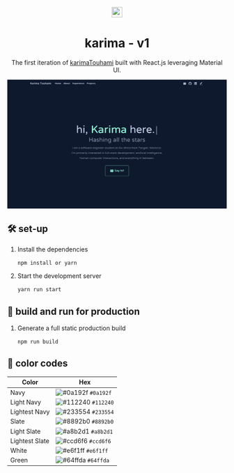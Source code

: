 <p align="center">
  <img src="https://img.icons8.com/?size=100&id=dIXcBTVDfJHU&format=png&color=000000" style="width: 24px; height: 24px;"/>
</p>
<h1 align="center">
  karima - v1
</h1>
<p align="center">
  The first iteration of <a href="https://karimatouhami.github.io">karimaTouhami</a> built with React.js leveraging Material UI.
</p>

<img width="1306" alt="Screen Shot 2021-03-15 at 8 29 18 PM" src="public/assets/intro.png">

## 🛠 set-up

1. Install the dependencies

   ```sh
   npm install or yarn
   ```

2. Start the development server

   ```sh
   yarn run start
   ```

## 🚀 build and run for production

1. Generate a full static production build

   ```sh
   npm run build
   ```


## 🎨 color codes

| Color          | Hex                                                                |
| -------------- | ------------------------------------------------------------------ |
| Navy           | ![#0a192f](https://via.placeholder.com/10/0a192f?text=+) `#0a192f` |
| Light Navy     | ![#112240](https://via.placeholder.com/10/0a192f?text=+) `#112240` |
| Lightest Navy  | ![#233554](https://via.placeholder.com/10/303C55?text=+) `#233554` |
| Slate          | ![#8892b0](https://via.placeholder.com/10/8892b0?text=+) `#8892b0` |
| Light Slate    | ![#a8b2d1](https://via.placeholder.com/10/a8b2d1?text=+) `#a8b2d1` |
| Lightest Slate | ![#ccd6f6](https://via.placeholder.com/10/ccd6f6?text=+) `#ccd6f6` |
| White          | ![#e6f1ff](https://via.placeholder.com/10/e6f1ff?text=+) `#e6f1ff` |
| Green          | ![#64ffda](https://via.placeholder.com/10/64ffda?text=+) `#64ffda` |
